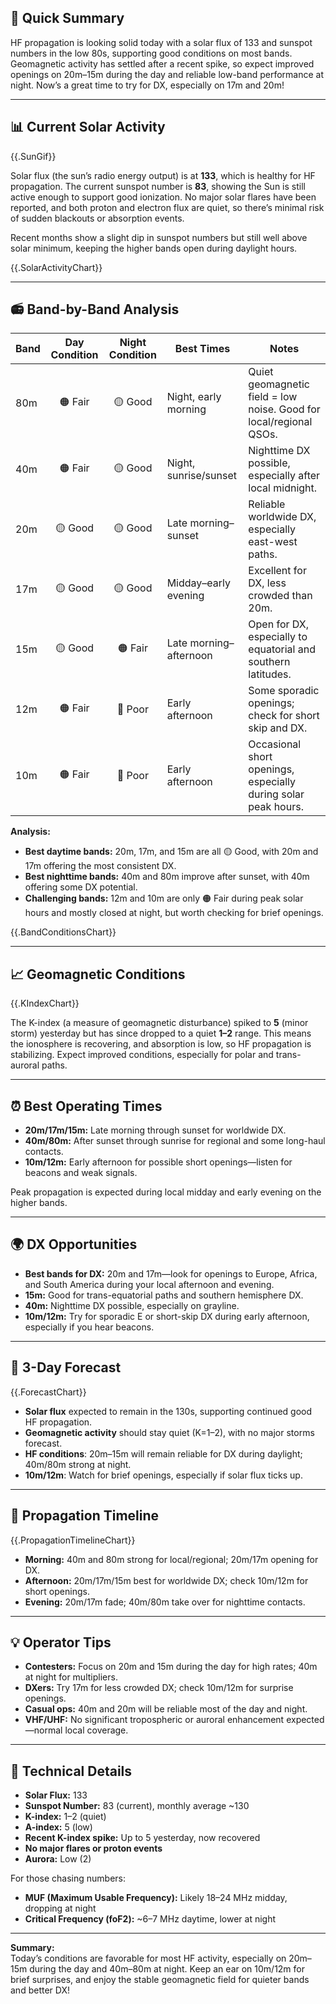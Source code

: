 ## 🎯 Quick Summary

HF propagation is looking solid today with a solar flux of 133 and sunspot numbers in the low 80s, supporting good conditions on most bands. Geomagnetic activity has settled after a recent spike, so expect improved openings on 20m–15m during the day and reliable low-band performance at night. Now’s a great time to try for DX, especially on 17m and 20m!

---

## 📊 Current Solar Activity

{{.SunGif}}

Solar flux (the sun’s radio energy output) is at **133**, which is healthy for HF propagation. The current sunspot number is **83**, showing the Sun is still active enough to support good ionization. No major solar flares have been reported, and both proton and electron flux are quiet, so there’s minimal risk of sudden blackouts or absorption events.

Recent months show a slight dip in sunspot numbers but still well above solar minimum, keeping the higher bands open during daylight hours.

{{.SolarActivityChart}}

---

## 📻 Band-by-Band Analysis

| Band   | Day Condition | Night Condition | Best Times           | Notes                                                                 |
|--------|:-------------:|:---------------:|----------------------|-----------------------------------------------------------------------|
| 80m    | 🟠 Fair       | 🟡 Good         | Night, early morning | Quiet geomagnetic field = low noise. Good for local/regional QSOs.    |
| 40m    | 🟠 Fair       | 🟡 Good         | Night, sunrise/sunset| Nighttime DX possible, especially after local midnight.                |
| 20m    | 🟡 Good       | 🟡 Good         | Late morning–sunset  | Reliable worldwide DX, especially east-west paths.                     |
| 17m    | 🟡 Good       | 🟡 Good         | Midday–early evening | Excellent for DX, less crowded than 20m.                               |
| 15m    | 🟡 Good       | 🟠 Fair         | Late morning–afternoon| Open for DX, especially to equatorial and southern latitudes.          |
| 12m    | 🟠 Fair       | 🔴 Poor         | Early afternoon      | Some sporadic openings; check for short skip and DX.                   |
| 10m    | 🟠 Fair       | 🔴 Poor         | Early afternoon      | Occasional short openings, especially during solar peak hours.         |

**Analysis:**  
- **Best daytime bands:** 20m, 17m, and 15m are all 🟡 Good, with 20m and 17m offering the most consistent DX.
- **Best nighttime bands:** 40m and 80m improve after sunset, with 40m offering some DX potential.
- **Challenging bands:** 12m and 10m are only 🟠 Fair during peak solar hours and mostly closed at night, but worth checking for brief openings.

{{.BandConditionsChart}}

---

## 📈 Geomagnetic Conditions

{{.KIndexChart}}

The K-index (a measure of geomagnetic disturbance) spiked to **5** (minor storm) yesterday but has since dropped to a quiet **1–2** range. This means the ionosphere is recovering, and absorption is low, so HF propagation is stabilizing. Expect improved conditions, especially for polar and trans-auroral paths.

---

## ⏰ Best Operating Times

- **20m/17m/15m:** Late morning through sunset for worldwide DX.
- **40m/80m:** After sunset through sunrise for regional and some long-haul contacts.
- **10m/12m:** Early afternoon for possible short openings—listen for beacons and weak signals.

Peak propagation is expected during local midday and early evening on the higher bands.

---

## 🌍 DX Opportunities

- **Best bands for DX:** 20m and 17m—look for openings to Europe, Africa, and South America during your local afternoon and evening.
- **15m:** Good for trans-equatorial paths and southern hemisphere DX.
- **40m:** Nighttime DX possible, especially on grayline.
- **10m/12m:** Try for sporadic E or short-skip DX during early afternoon, especially if you hear beacons.

---

## 🔮 3-Day Forecast

{{.ForecastChart}}

- **Solar flux** expected to remain in the 130s, supporting continued good HF propagation.
- **Geomagnetic activity** should stay quiet (K=1–2), with no major storms forecast.
- **HF conditions**: 20m–15m will remain reliable for DX during daylight; 40m/80m strong at night.
- **10m/12m**: Watch for brief openings, especially if solar flux ticks up.

---

## 📡 Propagation Timeline

{{.PropagationTimelineChart}}

- **Morning:** 40m and 80m strong for local/regional; 20m/17m opening for DX.
- **Afternoon:** 20m/17m/15m best for worldwide DX; check 10m/12m for short openings.
- **Evening:** 20m/17m fade; 40m/80m take over for nighttime contacts.

---

## 💡 Operator Tips

- **Contesters:** Focus on 20m and 15m during the day for high rates; 40m at night for multipliers.
- **DXers:** Try 17m for less crowded DX; check 10m/12m for surprise openings.
- **Casual ops:** 40m and 20m will be reliable most of the day and night.
- **VHF/UHF:** No significant tropospheric or auroral enhancement expected—normal local coverage.

---

## 🔬 Technical Details

- **Solar Flux:** 133
- **Sunspot Number:** 83 (current), monthly average ~130
- **K-index:** 1–2 (quiet)
- **A-index:** 5 (low)
- **Recent K-index spike:** Up to 5 yesterday, now recovered
- **No major flares or proton events**
- **Aurora:** Low (2)

For those chasing numbers:  
- **MUF (Maximum Usable Frequency):** Likely 18–24 MHz midday, dropping at night
- **Critical Frequency (foF2):** ~6–7 MHz daytime, lower at night

---

**Summary:**  
Today’s conditions are favorable for most HF activity, especially on 20m–15m during the day and 40m–80m at night. Keep an ear on 10m/12m for brief surprises, and enjoy the stable geomagnetic field for quieter bands and better DX!